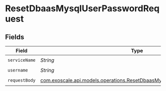 # ResetDbaasMysqlUserPasswordRequest


## Fields

| Field                                                                                                                                          | Type                                                                                                                                           | Required                                                                                                                                       | Description                                                                                                                                    |
| ---------------------------------------------------------------------------------------------------------------------------------------------- | ---------------------------------------------------------------------------------------------------------------------------------------------- | ---------------------------------------------------------------------------------------------------------------------------------------------- | ---------------------------------------------------------------------------------------------------------------------------------------------- |
| `serviceName`                                                                                                                                  | *String*                                                                                                                                       | :heavy_check_mark:                                                                                                                             | N/A                                                                                                                                            |
| `username`                                                                                                                                     | *String*                                                                                                                                       | :heavy_check_mark:                                                                                                                             | N/A                                                                                                                                            |
| `requestBody`                                                                                                                                  | [com.exoscale.api.models.operations.ResetDbaasMysqlUserPasswordRequestBody](../../models/operations/ResetDbaasMysqlUserPasswordRequestBody.md) | :heavy_check_mark:                                                                                                                             | N/A                                                                                                                                            |